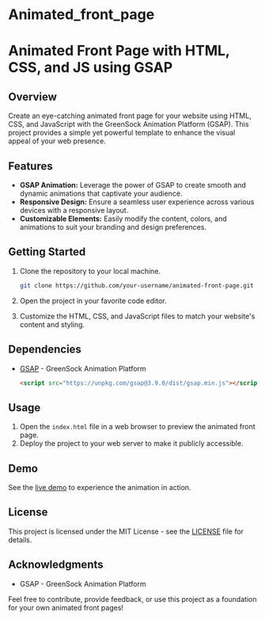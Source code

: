 # Animated_front_page
# Animated Front Page with HTML, CSS, and JS using GSAP

## Overview
Create an eye-catching animated front page for your website using HTML, CSS, and JavaScript with the GreenSock Animation Platform (GSAP). This project provides a simple yet powerful template to enhance the visual appeal of your web presence.

## Features
- **GSAP Animation:** Leverage the power of GSAP to create smooth and dynamic animations that captivate your audience.
- **Responsive Design:** Ensure a seamless user experience across various devices with a responsive layout.
- **Customizable Elements:** Easily modify the content, colors, and animations to suit your branding and design preferences.

## Getting Started
1. Clone the repository to your local machine.
   ```bash
   git clone https://github.com/your-username/animated-front-page.git
   ```

2. Open the project in your favorite code editor.

3. Customize the HTML, CSS, and JavaScript files to match your website's content and styling.

## Dependencies
- [GSAP](https://greensock.com/gsap/) - GreenSock Animation Platform
  ```html
  <script src="https://unpkg.com/gsap@3.9.0/dist/gsap.min.js"></script>
  ```

## Usage
1. Open the `index.html` file in a web browser to preview the animated front page.
2. Deploy the project to your web server to make it publicly accessible.

## Demo
See the [live demo](https://your-username.github.io/animated-front-page/) to experience the animation in action.

## License
This project is licensed under the MIT License - see the [LICENSE](LICENSE) file for details.

## Acknowledgments
- GSAP - GreenSock Animation Platform

Feel free to contribute, provide feedback, or use this project as a foundation for your own animated front pages!

